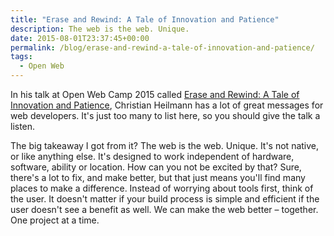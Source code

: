 ```yaml
---
title: "Erase and Rewind: A Tale of Innovation and Patience"
description: The web is the web. Unique.
date: 2015-08-01T23:37:45+00:00
permalink: /blog/erase-and-rewind-a-tale-of-innovation-and-patience/
tags:
  - Open Web
---
```


In his talk at Open Web Camp 2015 called [Erase and Rewind: A Tale of Innovation and Patience](https://www.youtube.com/watch?v=4WB_ffvIRjQ), Christian Heilmann has a lot of great messages for web developers. It's just too many to list here, so you should give the talk a listen.

The big takeaway I got from it? The web is the web. Unique. It's not native, or like anything else. It's designed to work independent of hardware, software, ability or location. How can you not be excited by that? Sure, there's a lot to fix, and make better, but that just means you'll find many places to make a difference. Instead of worrying about tools first, think of the user. It doesn't matter if your build process is simple and efficient if the user doesn't see a benefit as well. We can make the web better – together. One project at a time.
